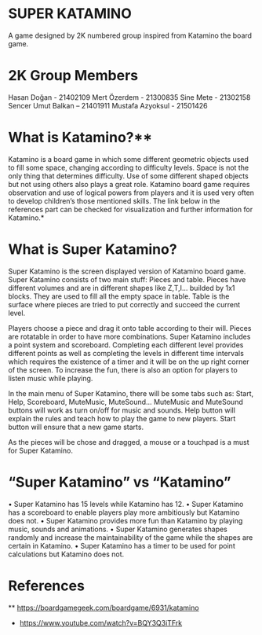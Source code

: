 # SUPER KATAMINO

A game designed by 2K numbered group inspired from Katamino the board game.

# 2K Group Members

Hasan Doğan - 21402109
Mert Özerdem - 21300835
Sine Mete - 21302158
Sencer Umut Balkan – 21401911
Mustafa Azyoksul - 21501426

# What is Katamino?**

Katamino is a board game in which some different geometric objects used to fill some space, changing according to difficulty levels. Space is not the only thing that determines difficulty. Use of some different shaped objects but not using others also plays a great role.
Katamino board game requires observation and use of logical powers from players and it is used very often to develop children’s those mentioned skills.
The link below in the references part can be checked for visualization and further information for Katamino.*

# What is Super Katamino?
Super Katamino is the screen displayed version of Katamino board game. Super Katamino consists of two main stuff: Pieces and table. Pieces have different volumes and are in different shapes like Z,T,I... builded by 1x1 blocks. They are used to fill all the empty space in table. Table is the surface where pieces are tried to put correctly and succeed the current level.

Players choose a piece and drag it onto table according to their will. Pieces are rotatable in order to have more combinations. Super Katamino includes a point system and scoreboard. Completing each different level provides different points as well as completing the levels in different time intervals which requires the existence of a timer and it will be on the up right corner of the screen. To increase the fun, there is also an option for players to listen music while playing. 

In the main menu of Super Katamino, there will be some tabs such as: Start, Help, Scoreboard, MuteMusic, MuteSound… MuteMusic and MuteSound buttons will work as turn on/off for music and sounds. Help button will explain the rules and teach how to play the game to new players. Start button will ensure that a new game starts.

As the pieces will be chose and dragged, a mouse or a touchpad is a must for Super Katamino.

# “Super Katamino” vs “Katamino” 

•	Super Katamino has 15 levels while Katamino has 12.
•	Super Katamino has a scoreboard to enable players play more ambitiously but Katamino does not.
•	Super Katamino provides more fun than Katamino by playing music, sounds and animations.
•	Super Katamino generates shapes randomly and increase the maintainability of the game while the shapes are certain in Katamino.
•	Super Katamino has a timer to be used for point calculations but Katamino does not.

# References

**	https://boardgamegeek.com/boardgame/6931/katamino
* 	https://www.youtube.com/watch?v=BQY3Q3iTFrk
